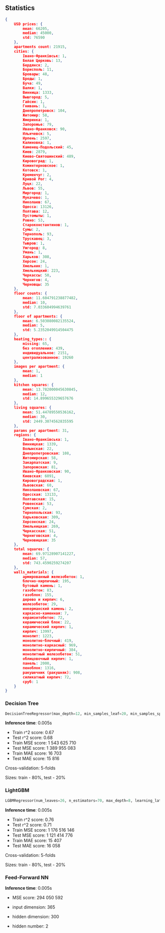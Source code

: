 ## Statistics

```json
{
    USD prices: {
        mean: 66205,
        median: 45000,
        std: 76590
    },
    apartments count: 21915,
    cities: {
        Івано-Франківськ: 1,
        Белая Церковь: 13,
        Бердянск: 2,
        Борисполь: 11,
        Бровары: 48,
        Броды: 1,
        Буча: 49,
        Валки: 1,
        Винница: 1333,
        Вышгород: 5,
        Гайсин: 1,
        Гнивань: 1,
        Днепропетровск: 104,
        Житомир: 58,
        Жмеринка: 1,
        Запорожье: 79,
        Ивано-Франковск: 90,
        Ильичевск: 5,
        Ирпень: 2597,
        Калиновка: 1,
        Каменец-Подольский: 45,
        Киев: 2879,
        Киево-Святошинский: 489,
        Кировоград: 1,
        Коминтерновское: 1,
        Котовск: 1,
        Кременчуг: 2,
        Кривой Рог: 4,
        Луцк: 22,
        Львов: 55,
        Миргород: 1,
        Мукачево: 1,
        Николаев: 67,
        Одесса: 13126,
        Полтава: 12,
        Пустомыты: 1,
        Ровно: 53,
        Староконстантинов: 1,
        Сумы: 2,
        Тернополь: 93,
        Трускавец: 3,
        Тывров: 1,
        Ужгород: 8,
        Умань: 1,
        Харьков: 308,
        Херсон: 24,
        Хмельник: 1,
        Хмельницкий: 223,
        Черкассы: 50,
        Чернигов: 4,
        Черновцы: 35
    },
    floor counts: {
        mean: 11.604791238877482,
        median: 10,
        std: 7.033604994639761
    },
    floor of apartments: {
        mean: 6.503080082135524,
        median: 5,
        std: 5.2352049914504475
    },
    heating_types:: {
        missing: 65,
        без отопления: 439,
        индивидуальное: 2151,
        централизованное: 19260
    },
    images per apartment: {
        mean: 1,
        median: 1
    },
    kitchen squares: {
        mean: 13.782000045630845,
        median: 12,
        std: 14.899655329657676
    },
    living squares: {
        mean: 51.44789550536162,
        median: 30,
        std: 2449.3074562835595
    },
    params per apartment: 31,
    regions: {
        Івано-Франківська: 1,
        Винницкая: 1339,
        Волынская: 22,
        Днепропетровская: 108,
        Житомирская: 58,
        Закарпатская: 9,
        Запорожская: 81,
        Ивано-Франковская: 90,
        Киевская: 6091,
        Кировоградская: 1,
        Львовская: 60,
        Николаевская: 67,
        Одесская: 13133,
        Полтавская: 15,
        Ровенская: 53,
        Сумская: 2,
        Тернопольская: 93,
        Харьковская: 309,
        Херсонская: 24,
        Хмельницкая: 269,
        Черкасская: 51,
        Черниговская: 4,
        Черновицкая: 35
    },
    total squares: {
        mean: 69.97128907141227,
        median: 57,
        std: 743.4590259274207
    },
    walls_materials: {
        армированный железобетон: 1,
        блочно-кирпичный: 195,
        бутовый камень: 1,
        газобетон: 83,
        газоблок: 155,
        дерево и кирпич: 6,
        железобетон: 29,
        инкерманский камень: 2,
        каркасно-каменная: 7,
        керамзитобетон: 72,
        керамический блок: 22,
        керамический кирпич: 1,
        кирпич: 13997,
        монолит: 1223,
        монолитно-блочный: 419,
        монолитно-каркасный: 969,
        монолитно-кирпичный: 384,
        монолитный железобетон: 51,
        облицовочный кирпич: 1,
        панель: 2000,
        пеноблок: 1316,
        ракушечник (ракушняк): 908,
        силикатный кирпич: 72,
        сруб: 1
    }
}
```

### Decision Tree
```python
DecisionTreeRegressor(max_depth=12, min_samples_leaf=20, min_samples_split=50)
```

**Inference time**: 0.005s

- Train r^2 score: 0.67
- Test r^2 score: 0.68
- Train MSE score: 1 543 625 710
- Test MSE score: 1 389 955 083
- Train MAE score: 16 703
- Test MAE score: 15 816

Cross-validation: 5-folds

Sizes: train - 80%, test - 20%

### LightGBM
```python
LGBMRegressor(num_leaves=26, n_estimators=70, max_depth=8, learning_late=0.1)
```

**Inference time**: 0.005s

- Train r^2 score: 0.76
- Test r^2 score:  0.71
- Train MSE score:  1 176 516 146
- Test MSE score: 1 121 414 776
- Train MAE score: 15 407
- Test MAE score: 16 058

Cross-validation: 5-folds

Sizes: train - 80%, test - 20%

### Feed-Forward NN

**Inference time**: 0.005s

- MSE score:  294 050 592


- input dimension: 365
- hidden dimension: 300
- hidden number: 2
